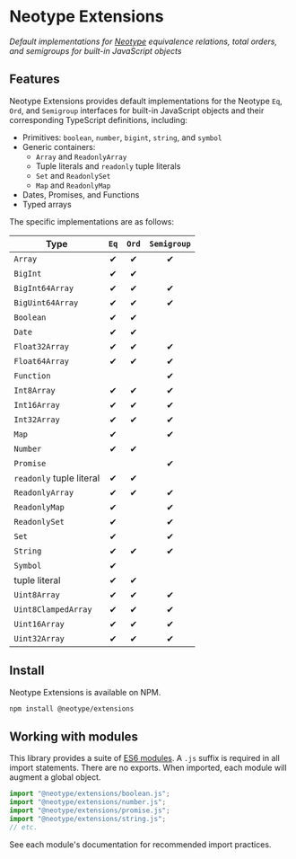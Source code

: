 # Neotype Extensions

_Default implementations for [Neotype] equivalence relations, total orders, and_
_semigroups for built-in JavaScript objects_

## Features

Neotype Extensions provides default implementations for the Neotype `Eq`, `Ord`,
and `Semigroup` interfaces for built-in JavaScript objects and their
corresponding TypeScript definitions, including:

-   Primitives: `boolean`, `number`, `bigint`, `string`, and `symbol`
-   Generic containers:
    -   `Array` and `ReadonlyArray`
    -   Tuple literals and `readonly` tuple literals
    -   `Set` and `ReadonlySet`
    -   `Map` and `ReadonlyMap`
-   Dates, Promises, and Functions
-   Typed arrays

The specific implementations are as follows:

| Type                     | `Eq` | `Ord` | `Semigroup` |
| ------------------------ | :--: | :---: | :---------: |
| `Array`                  |  ✔   |   ✔   |      ✔      |
| `BigInt`                 |  ✔   |   ✔   |             |
| `BigInt64Array`          |  ✔   |   ✔   |      ✔      |
| `BigUint64Array`         |  ✔   |   ✔   |      ✔      |
| `Boolean`                |  ✔   |   ✔   |             |
| `Date`                   |  ✔   |   ✔   |             |
| `Float32Array`           |  ✔   |   ✔   |      ✔      |
| `Float64Array`           |  ✔   |   ✔   |      ✔      |
| `Function`               |      |       |      ✔      |
| `Int8Array`              |  ✔   |   ✔   |      ✔      |
| `Int16Array`             |  ✔   |   ✔   |      ✔      |
| `Int32Array`             |  ✔   |   ✔   |      ✔      |
| `Map`                    |  ✔   |       |      ✔      |
| `Number`                 |  ✔   |   ✔   |             |
| `Promise`                |      |       |      ✔      |
| `readonly` tuple literal |  ✔   |   ✔   |             |
| `ReadonlyArray`          |  ✔   |   ✔   |      ✔      |
| `ReadonlyMap`            |  ✔   |       |      ✔      |
| `ReadonlySet`            |  ✔   |       |      ✔      |
| `Set`                    |  ✔   |       |      ✔      |
| `String`                 |  ✔   |   ✔   |      ✔      |
| `Symbol`                 |  ✔   |       |             |
| tuple literal            |  ✔   |   ✔   |             |
| `Uint8Array`             |  ✔   |   ✔   |      ✔      |
| `Uint8ClampedArray`      |  ✔   |   ✔   |      ✔      |
| `Uint16Array`            |  ✔   |   ✔   |      ✔      |
| `Uint32Array`            |  ✔   |   ✔   |      ✔      |

## Install

Neotype Extensions is available on NPM.

```sh
npm install @neotype/extensions
```

## Working with modules

This library provides a suite of [ES6 modules]. A `.js` suffix is required in
all import statements. There are no exports. When imported, each module will
augment a global object.

```ts
import "@neotype/extensions/boolean.js";
import "@neotype/extensions/number.js";
import "@neotype/extensions/promise.js";
import "@neotype/extensions/string.js";
// etc.
```

See each module's documentation for recommended import practices.

[neotype]: https://github.com/jm4rtinez/neotype_prelude
[es6 modules]:
    https://exploringjs.com/es6/ch_modules.html#sec_basics-of-es6-modules
